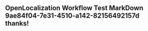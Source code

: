 <properties
ms.topic="hero-topic1"
ms.test1="hero-topic"
ms.test2="test"/>

## OpenLocalization Workflow Test MarkDown 9ae84f04-7e31-4510-a142-82156492157d thanks!
